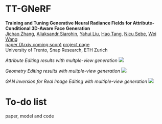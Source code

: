 # TT-GNeRF
**Training and Tuning Generative Neural Radiance Fields for Attribute-Conditional 3D-Aware Face Generation**  
[Jichao Zhang](https://zhangqianhui.github.io/), [Aliaksandr Siarohin](https://scholar.google.com/citations?user=uMl5-k4AAAAJ&hl=en), [Yahui Liu](https://scholar.google.com/citations?hl=en&user=P8qd0rEAAAAJ), [Hao Tang](https://scholar.google.com/citations?user=9zJkeEMAAAAJ&hl=en), 
[Nicu Sebe](http://disi.unitn.it/~sebe/), [Wei Wang](https://weiwangtrento.github.io/) <br>
[paper (Arxiv coming soon)]() [project page](https://zhangqianhui.github.io/TT-GNeRF/) <br>
University of Trento, Snap Research, ETH Zurich

*Attribute Editing results with multple-view generation*
![](./imgs/teaser_opti.gif)

*Geometry Editing results with multple-view generation*
![](./imgs/geometry.gif)

*GAN inversion for Real Image Editing with multiple-view generation*
![](./imgs/real.gif)

# To-do list

paper, model and code
